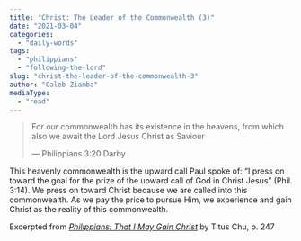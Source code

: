```yaml
---
title: "Christ: The Leader of the Commonwealth (3)"
date: "2021-03-04"
categories: 
  - "daily-words"
tags: 
  - "philippians"
  - "following-the-lord"
slug: "christ-the-leader-of-the-commonwealth-3"
author: "Caleb Ziamba"
mediaType: 
  - "read"
---
```


> For _our_ commonwealth has its existence in the heavens, from which also we await the Lord Jesus Christ as Saviour
> 
> — Philippians 3:20 Darby

This heavenly commonwealth is the upward call Paul spoke of: “I press on toward the goal for the prize of the upward call of God in Christ Jesus” (Phil. 3:14). We press on toward Christ because we are called into this commonwealth. As we pay the price to pursue Him, we experience and gain Christ as the reality of this commonwealth.

Excerpted from _[Philippians: That I May Gain Christ](https://www.asweetsavor.org/book-philippians/)_ by Titus Chu, p. 247
